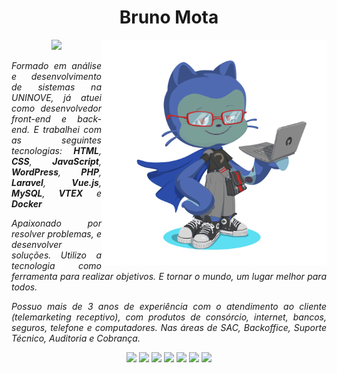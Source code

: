 <h1 align="center">Bruno Mota</h1>


<img style="width: 360px" align="right" src="https://github.com/bmotadev/bmotadev/blob/main/assets/octocat-1675316934262.png" alt="octocat">
<p align="center">
    <a href="https://www.linkedin.com/in/bmotadev/"><img src="https://img.shields.io/badge/LinkedIn-blue?style=plastic&logo=linkedin"></a>
</p>

<p align="justify"><em>Formado em análise e desenvolvimento de sistemas na UNINOVE, já atuei como desenvolvedor front-end e back-end. E trabalhei com as seguintes tecnologias: <b>HTML</b>, <b>CSS</b>, <b>JavaScript</b>, <b>WordPress</b>, <b>PHP</b>, <b>Laravel</b>, <b>Vue.js</b>, <b>MySQL</b>, <b>VTEX</b> e <b>Docker</b></em></p>

<p align="justify"><em>Apaixonado por resolver problemas, e desenvolver soluções. Utilizo a tecnologia como ferramenta para realizar objetivos. E tornar o mundo, um lugar melhor para todos.</em></p>

<p align="justify"><i>Possuo mais de 3 anos de experiência com o atendimento ao cliente (telemarketing receptivo), com produtos de consórcio, internet, bancos, seguros, telefone e computadores. Nas áreas de SAC, Backoffice, Suporte Técnico, Auditoria e Cobrança.</i></p>

<p align="center"><img src="https://img.shields.io/badge/SQLite-07405E?style=plastic&logo=sqlite&logoColor=white"> <img src=https://img.shields.io/badge/iOS-000000?style=for-the-badge&logo=ios&logoColor=white> <img src="https://img.shields.io/badge/Android-3DDC84?style=plastic&logo=android&logoColor=white"> <img src="https://img.shields.io/badge/Firebase-039BE5?style=plastic&logo=Firebase&logoColor=white"> <img src="https://img.shields.io/badge/Linux_Mint-87CF3E?style=plastic&logo=linux-mint&logoColor=white"> <img src="https://img.shields.io/badge/Flutter-02569B?style=plastic&logo=flutter&logoColor=white"> <img src="https://img.shields.io/badge/Dart-0175C2?style=plastic&logo=dart&logoColor=white"></p>
